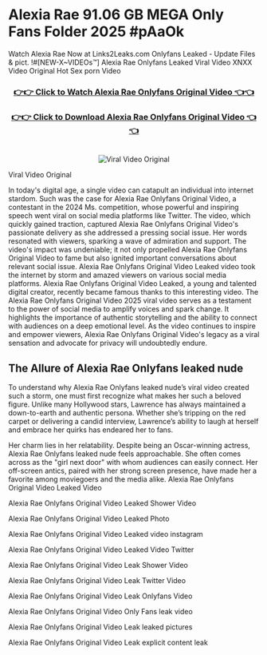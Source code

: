 # Alexia Rae  91.06 GB MEGA Only Fans Folder  2025 #pAaOk

Watch Alexia Rae Now at Links2Leaks.com Onlyfans Leaked - Update Files & pict. !#[NEW-X~VIDEOs™] Alexia Rae Onlyfans Leaked Viral Video XNXX Video Original Hot Sex porn Video
<br>
<div align="center">
<h3><a href="https://links2leaks.com/alexiarae" rel="nofollow">👉👉 Click to Watch Alexia Rae Onlyfans Original Video 👈👈</a></h3>
<h3><a href="https://links2leaks.com/alexiarae" rel="nofollow">👉👉 Click to Download Alexia Rae Onlyfans Original Video 👈👈</a></h3>
<br>
<a href="https://links2leaks.com/alexiarae" rel="nofollow"><img src="https://i.ibb.co/Gkj2r4b/banner.png" alt="Viral Video Original" style="max-width: 100%; display: inline-block;" data-target="animated-image.originalImage"></a>
</div>

Viral Video Original

In today's digital age, a single video can catapult an individual into internet stardom. Such was the case for Alexia Rae Onlyfans Original Video, a contestant in the 2024 Ms. competition, whose powerful and inspiring speech went viral on social media platforms like Twitter.
The video, which quickly gained traction, captured Alexia Rae Onlyfans Original Video's passionate delivery as she addressed a pressing social issue. Her words resonated with viewers, sparking a wave of admiration and support. The video's impact was undeniable; it not only propelled Alexia Rae Onlyfans Original Video to fame but also ignited important conversations about relevant social issue.
Alexia Rae Onlyfans Original Video Leaked video took the internet by storm and amazed viewers on various social media platforms. Alexia Rae Onlyfans Original Video Leaked, a young and talented digital creator, recently became famous thanks to this interesting video.
The Alexia Rae Onlyfans Original Video 2025 viral video serves as a testament to the power of social media to amplify voices and spark change. It highlights the importance of authentic storytelling and the ability to connect with audiences on a deep emotional level. As the video continues to inspire and empower viewers, Alexia Rae Onlyfans Original Video's legacy as a viral sensation and advocate for privacy will undoubtedly endure.

<h2>The Allure of Alexia Rae Onlyfans leaked nude</h2>


To understand why Alexia Rae Onlyfans leaked nude’s viral video created such a storm, one must first recognize what makes her such a beloved figure. Unlike many Hollywood stars, Lawrence has always maintained a down-to-earth and authentic persona. Whether she’s tripping on the red carpet or delivering a candid interview, Lawrence’s ability to laugh at herself and embrace her quirks has endeared her to fans.

Her charm lies in her relatability. Despite being an Oscar-winning actress, Alexia Rae Onlyfans leaked nude feels approachable. She often comes across as the "girl next door" with whom audiences can easily connect. Her off-screen antics, paired with her strong screen presence, have made her a favorite among moviegoers and the media alike.
Alexia Rae Onlyfans Original Video Leaked Video

Alexia Rae Onlyfans Original Video Leaked Shower Video

Alexia Rae Onlyfans Original Video Leaked Photo

Alexia Rae Onlyfans Original Video Leaked video instagram

Alexia Rae Onlyfans Original Video Leaked Video Twitter

Alexia Rae Onlyfans Original Video Leak Shower Video

Alexia Rae Onlyfans Original Video Leak Twitter Video

Alexia Rae Onlyfans Original Video Leak Onlyfans Video

Alexia Rae Onlyfans Original Video Only Fans leak video

Alexia Rae Onlyfans Original Video Leak leaked pictures

Alexia Rae Onlyfans Original Video Leak explicit content leak